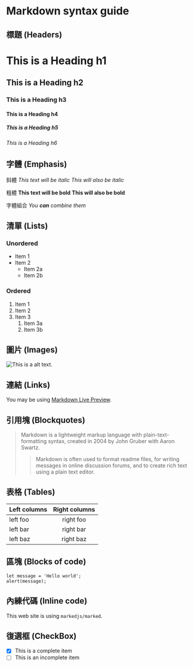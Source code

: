 # Markdown syntax guide

## 標題 (Headers)

# This is a Heading h1
## This is a Heading h2
### This is a Heading h3
#### This is a Heading h4
##### This is a Heading h5
###### This is a Heading h6


## 字體 (Emphasis)

斜體
*This text will be italic*
_This will also be italic_

粗體
**This text will be bold**
__This will also be bold__

字體組合
_You **can** combine them_

## 清單 (Lists)

### Unordered

* Item 1
* Item 2
  * Item 2a
  * Item 2b

### Ordered

1. Item 1
1. Item 2
1. Item 3
   1. Item 3a
   1. Item 3b

## 圖片 (Images)

![This is a alt text.](/image/sample.png "This is a sample image.")

## 連結 (Links)

You may be using [Markdown Live Preview](https://markdownlivepreview.com/).

## 引用塊 (Blockquotes)

> Markdown is a lightweight markup language with plain-text-formatting syntax, created in 2004 by John Gruber with Aaron Swartz.
>
>> Markdown is often used to format readme files, for writing messages in online discussion forums, and to create rich text using a plain text editor.

## 表格 (Tables)

| Left columns  | Right columns |
| ------------- |:-------------:|
| left foo      | right foo     |
| left bar      | right bar     |
| left baz      | right baz     |

## 區塊 (Blocks of code)

```
let message = 'Hello world';
alert(message);
```

## 內練代碼 (Inline code)

This web site is using `markedjs/marked`.

## 復選框 (CheckBox)

- [x] This is a complete item
- [ ] This is an incomplete item